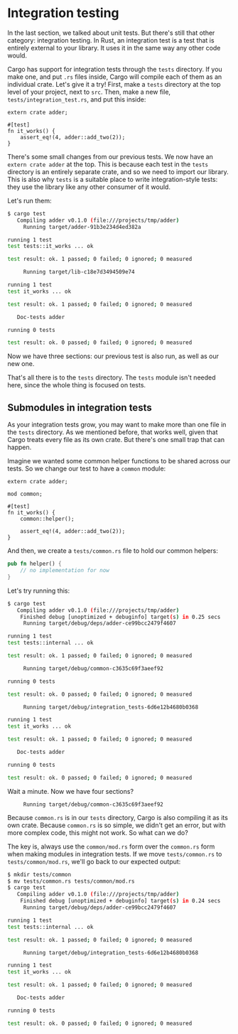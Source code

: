 # Integration testing

In the last section, we talked about unit tests. But there's still that other
category: integration testing. In Rust, an integration test is a test that is
entirely external to your library. It uses it in the same way any other code
would.

Cargo has support for integration tests through the `tests` directory. If you
make one, and put `.rs` files inside, Cargo will compile each of them as an
individual crate. Let's give it a try! First, make a `tests` directory at the
top level of your project, next to `src`. Then, make a new file,
`tests/integration_test.rs`, and put this inside:

```rust,ignore
extern crate adder;

#[test]
fn it_works() {
    assert_eq!(4, adder::add_two(2));
}
```

There's some small changes from our previous tests. We now have an `extern
crate adder` at the top. This is because each test in the `tests` directory is
an entirely separate crate, and so we need to import our library.  This is also
why `tests` is a suitable place to write integration-style tests: they use the
library like any other consumer of it would.

Let's run them:

```bash
$ cargo test
   Compiling adder v0.1.0 (file:///projects/tmp/adder)
     Running target/adder-91b3e234d4ed382a

running 1 test
test tests::it_works ... ok

test result: ok. 1 passed; 0 failed; 0 ignored; 0 measured

     Running target/lib-c18e7d3494509e74

running 1 test
test it_works ... ok

test result: ok. 1 passed; 0 failed; 0 ignored; 0 measured

   Doc-tests adder

running 0 tests

test result: ok. 0 passed; 0 failed; 0 ignored; 0 measured
```

Now we have three sections: our previous test is also run, as well as our new
one.

That's all there is to the `tests` directory. The `tests` module isn't needed
here, since the whole thing is focused on tests.

## Submodules in integration tests

As your integration tests grow, you may want to make more than one file in the
`tests` directory. As we mentioned before, that works well, given that Cargo
treats every file as its own crate. But there's one small trap that can happen.

Imagine we wanted some common helper functions to be shared across our tests.
So we change our test to have a `common` module:

```rust,ignore
extern crate adder;

mod common;

#[test]
fn it_works() {
    common::helper();

    assert_eq!(4, adder::add_two(2));
}
```

And then, we create a `tests/common.rs` file to hold our common helpers:

```rust
pub fn helper() {
    // no implementation for now
}
```

Let's try running this:

```bash
$ cargo test
   Compiling adder v0.1.0 (file:///projects/tmp/adder)
    Finished debug [unoptimized + debuginfo] target(s) in 0.25 secs
     Running target/debug/deps/adder-ce99bcc2479f4607

running 1 test
test tests::internal ... ok

test result: ok. 1 passed; 0 failed; 0 ignored; 0 measured

     Running target/debug/common-c3635c69f3aeef92

running 0 tests

test result: ok. 0 passed; 0 failed; 0 ignored; 0 measured

     Running target/debug/integration_tests-6d6e12b4680b0368

running 1 test
test it_works ... ok

test result: ok. 1 passed; 0 failed; 0 ignored; 0 measured

   Doc-tests adder

running 0 tests

test result: ok. 0 passed; 0 failed; 0 ignored; 0 measured
```

Wait a minute. Now we have four sections?

```text
     Running target/debug/common-c3635c69f3aeef92
```

Because `common.rs` is in our `tests` directory, Cargo is also compiling it as
its own crate. Because `common.rs` is so simple, we didn't get an error, but
with more complex code, this might not work. So what can we do?

The key is, always use the `common/mod.rs` form over the `common.rs` form when
making modules in integration tests. If we move `tests/common.rs` to
`tests/common/mod.rs`, we'll go back to our expected output:

```bash
$ mkdir tests/common
$ mv tests/common.rs tests/common/mod.rs
$ cargo test
   Compiling adder v0.1.0 (file:///projects/tmp/adder)
    Finished debug [unoptimized + debuginfo] target(s) in 0.24 secs
     Running target/debug/deps/adder-ce99bcc2479f4607

running 1 test
test tests::internal ... ok

test result: ok. 1 passed; 0 failed; 0 ignored; 0 measured

     Running target/debug/integration_tests-6d6e12b4680b0368

running 1 test
test it_works ... ok

test result: ok. 1 passed; 0 failed; 0 ignored; 0 measured

   Doc-tests adder

running 0 tests

test result: ok. 0 passed; 0 failed; 0 ignored; 0 measured
```
